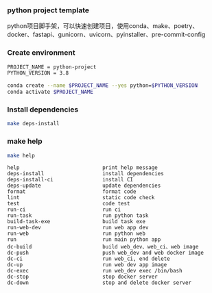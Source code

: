 ### python project template 

python项目脚手架，可以快速创建项目，使用conda、make、poetry、docker、fastapi、gunicorn、uvicorn、pyinstaller、pre-commit-config

### Create environment

```bash
PROJECT_NAME = python-project
PYTHON_VERSION = 3.8

conda create --name $PROJECT_NAME --yes python=$PYTHON_VERSION
conda activate $PROJECT_NAME
```

### Install dependencies

```bash
make deps-install
```
### make help

```bash
make help 
```
```
help                           print help message
deps-install                   install dependencies
deps-install-ci                install CI
deps-update                    update dependencies
format                         format code
lint                           static code check
test                           code test
run-ci                         run ci
run-task                       run python task
build-task-exe                 build task exe
run-web-dev                    run web app dev
run-web                        run python web
run                            run main python app
dc-build                       build web_dev、web_ci、web image
dc-push                        push web_dev and web docker image
dc-ci                          run web_ci, end delete
dc-up                          run web dev app image
dc-exec                        run web_dev exec /bin/bash
dc-stop                        stop docker server
dc-down                        stop and delete docker server

```



